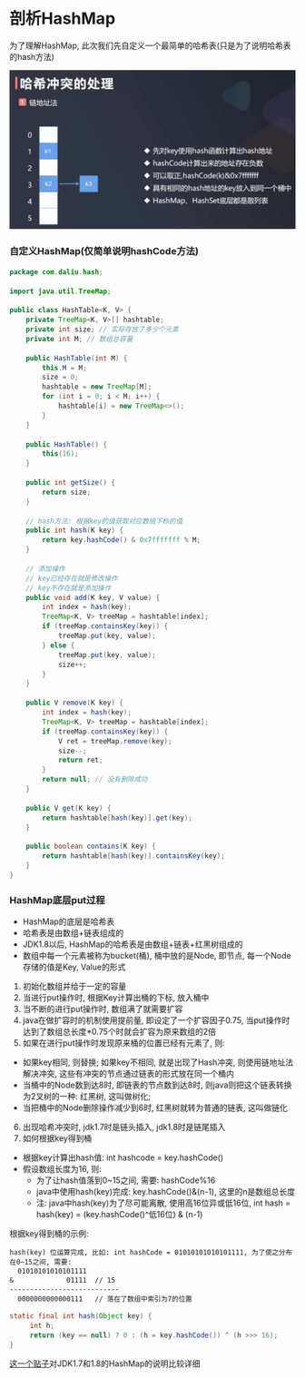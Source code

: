 # 剖析HashMap

为了理解HashMap, 此次我们先自定义一个最简单的哈希表(只是为了说明哈希表的hash方法)

![](./images/6.png)  

### 自定义HashMap(仅简单说明hashCode方法)

```java
package com.daliu.hash;

import java.util.TreeMap;

public class HashTable<K, V> {
    private TreeMap<K, V>[] hashtable;
    private int size; // 实际存放了多少个元素
    private int M; // 数组总容量

    public HashTable(int M) {
        this.M = M;
        size = 0;
        hashtable = new TreeMap[M];
        for (int i = 0; i < M; i++) {
            hashtable[i] = new TreeMap<>();
        }
    }

    public HashTable() {
        this(16);
    }

    public int getSize() {
        return size;
    }

    // hash方法: 根据key的值获取对应数组下标的值
    public int hash(K key) {
        return key.hashCode() & 0x7fffffff % M;
    }

    // 添加操作
    // key已经存在就是修改操作
    // key不存在就是添加操作
    public void add(K key, V value) {
        int index = hash(key);
        TreeMap<K, V> treeMap = hashtable[index];
        if (treeMap.containsKey(key)) {
            treeMap.put(key, value);
        } else {
            treeMap.put(key, value);
            size++;
        }
    }

    public V remove(K key) {
        int index = hash(key);
        TreeMap<K, V> treeMap = hashtable[index];
        if (treeMap.containsKey(key)) {
            V ret = treeMap.remove(key);
            size--;
            return ret;
        }
        return null; // 没有删除成功
    }

    public V get(K key) {
        return hashtable[hash(key)].get(key);
    }

    public boolean contains(K key) {
        return hashtable[hash(key)].containsKey(key);
    }
}
```

### HashMap底层put过程

- HashMap的底层是哈希表
- 哈希表是由数组+链表组成的
- JDK1.8以后, HashMap的哈希表是由数组+链表+红黑树组成的
- 数组中每一个元素被称为bucket(桶), 桶中放的是Node, 即节点, 每一个Node存储的值是Key, Value的形式

1. 初始化数组并给于一定的容量
2. 当进行put操作时, 根据Key计算出桶的下标, 放入桶中
3. 当不断的进行put操作时, 数组满了就需要扩容
4. java在做扩容时的机制使用提前量, 即设定了一个扩容因子0.75, 当put操作时达到了数组总长度*0.75个时就会扩容为原来数组的2倍
5. 如果在进行put操作时发现原来桶的位置已经有元素了, 则:
  - 如果key相同, 则替换; 如果key不相同, 就是出现了Hash冲突, 则使用链地址法解决冲突, 这些有冲突的节点通过链表的形式放在同一个桶内
  - 当桶中的Node数到达8时, 即链表的节点数到达8时, 则java则把这个链表转换为2叉树的一种: 红黑树, 这叫做树化; 
  - 当把桶中的Node删除操作减少到6时, 红黑树就转为普通的链表, 这叫做链化
6. 出现哈希冲突时, jdk1.7时是链头插入, jdk1.8时是链尾插入
7. 如何根据key得到桶
  - 根据key计算出hash值: int hashcode = key.hashCode()
  - 假设数组长度为16, 则:  
    - 为了让hash值落到0~15之间, 需要: hashCode%16
    - java中使用hash(key)完成: key.hashCode()&(n-1), 这里的n是数组总长度
    - 注: java中hash(key)为了尽可能离散, 使用高16位异或低16位, int hash = hash(key) = (key.hashCode()^低16位) & (n-1)

根据key得到桶的示例:

```
hash(key) 位运算完成, 比如: int hashCode = 01010101010101111, 为了使之分布在0~15之间, 需要:
  01010101010101111
&             01111  // 15
---------------------------
  0000000000000111   // 落在了数组中索引为7的位置
```

```java
static final int hash(Object key) {
     int h;
     return (key == null) ? 0 : (h = key.hashCode()) ^ (h >>> 16);
}
```

[这一个贴子](https://blog.csdn.net/hefenglian/article/details/79763634)对JDK1.7和1.8的HashMap的说明比较详细